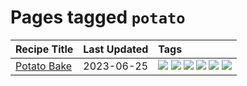 # Pages tagged `potato`

|Recipe Title|Last Updated|Tags
|:---|:---|:---|
|[Potato Bake](../recipes/potatobake.md)|2023-06-25|[![](https://img.shields.io/badge/tag-baked-6685b7)](../tags/baked.md) [![](https://img.shields.io/badge/tag-cheesey-10cdd6)](../tags/cheesey.md) [![](https://img.shields.io/badge/tag-dairy-8f457a)](../tags/dairy.md) [![](https://img.shields.io/badge/tag-potato-1754e4)](../tags/potato.md) [![](https://img.shields.io/badge/tag-savoury-208450)](../tags/savoury.md) [![](https://img.shields.io/badge/tag-sides-e4f90)](../tags/sides.md)|